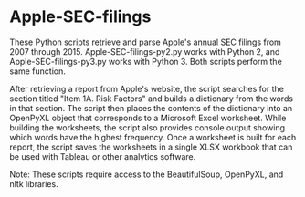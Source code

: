 # Apple-SEC-filings
These Python scripts retrieve and parse Apple's annual SEC filings from 2007 
through 2015. Apple-SEC-filings-py2.py works with Python 2, and 
Apple-SEC-filings-py3.py works with Python 3. Both scripts perform 
the same function.

After retrieving a report from Apple's website, the script 
searches for the section titled "Item 1A. Risk Factors" and builds a 
dictionary from the words in that section. The script then places 
the contents of the dictionary into an OpenPyXL object that corresponds to 
a Microsoft Excel worksheet. While building the worksheets, the script also
provides console output showing which words have the highest frequency.
Once a worksheet is built for each report, the script saves the worksheets 
in a single XLSX workbook that can be used with Tableau 
or other analytics software.

Note: These scripts require access to the BeautifulSoup, OpenPyXL, 
and nltk libraries.

